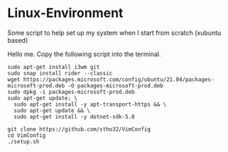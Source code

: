 # Linux-Environment
Some script to help set up my system when I start from scratch (xubuntu based)

Hello me. Copy the following script into the terminal.

```
sudo apt-get install i3wm git
sudo snap install rider --classic
wget https://packages.microsoft.com/config/ubuntu/21.04/packages-microsoft-prod.deb -O packages-microsoft-prod.deb
sudo dpkg -i packages-microsoft-prod.deb
sudo apt-get update; \
  sudo apt-get install -y apt-transport-https && \
  sudo apt-get update && \
  sudo apt-get install -y dotnet-sdk-5.0
  
git clone https://github.com/stho32/VimConfig
cd VimConfig
./setup.sh
```
